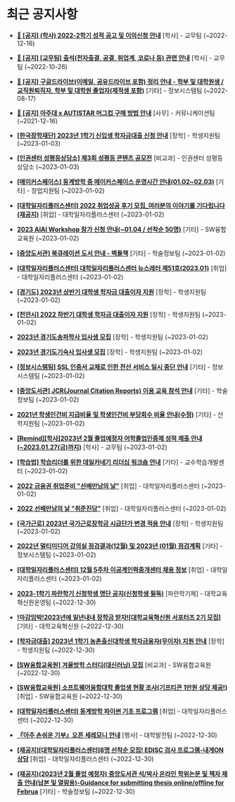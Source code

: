# 최근 공지사항

* **[📌 [공지] (학사) 2022-2학기 성적 공고 및 이의신청 안내](http://ajou.ac.kr/kr/ajou/notice.do?mode=view&amp;articleNo=207751&amp;article.offset=0&amp;articleLimit=30)**
 [학사] - 교무팀 (~2022-12-16)

* **[📌 [공지] [교무팀] 출석(전자출결, 공결, 취업계, 코로나 등) 관련 안내](http://ajou.ac.kr/kr/ajou/notice.do?mode=view&amp;articleNo=205552&amp;article.offset=0&amp;articleLimit=30)**
 [학사] - 교무팀 (~2022-10-26)

* **[📌 [공지] 구글드라이브(이메일, 공유드라이브 포함) 정리 안내 - 학부 및 대학원생 / 교직원퇴직자, 학부 및 대학원 졸업자(제적생 포함)](http://ajou.ac.kr/kr/ajou/notice.do?mode=view&amp;articleNo=202858&amp;article.offset=0&amp;articleLimit=30)**
 [기타] - 정보시스템팀 (~2022-08-17)

* **[📌 [공지] 아주대 x AUTISTAR 머그컵 구매 방법 안내](http://ajou.ac.kr/kr/ajou/notice.do?mode=view&amp;articleNo=147976&amp;article.offset=0&amp;articleLimit=30)**
 [사무] - 커뮤니케이션팀 (~2021-12-16)

* **[[한국장학재단] 2023년 1학기 신입생 학자금대출 신청 안내](http://ajou.ac.kr/kr/ajou/notice.do?mode=view&amp;articleNo=208308&amp;article.offset=0&amp;articleLimit=30)**
 [장학] - 학생지원팀 (~2023-01-03)

* **[[인권센터 성평등상담소] 제3회 성평등 콘텐츠 공모전](http://ajou.ac.kr/kr/ajou/notice.do?mode=view&amp;articleNo=208305&amp;article.offset=0&amp;articleLimit=30)**
 [비교과] - 인권센터 성평등상담소 (~2023-01-03)

* **[[메이커스페이스] 동계방학 중 메이커스페이스 운영시간 안내(01.02~02.03)](http://ajou.ac.kr/kr/ajou/notice.do?mode=view&amp;articleNo=208297&amp;article.offset=0&amp;articleLimit=30)**
 [기타] - 창업지원팀 (~2023-01-02)

* **[[대학일자리플러스센터] 2022 취업성공 후기 모집_여러분의 이야기를 기다립니다(재공지)](http://ajou.ac.kr/kr/ajou/notice.do?mode=view&amp;articleNo=208295&amp;article.offset=0&amp;articleLimit=30)**
 [취업] - 대학일자리플러스센터 (~2023-01-02)

* **[2023 AIAI Workshop 참가 신청 안내(~01.04 / 선착순 50명)](http://ajou.ac.kr/kr/ajou/notice.do?mode=view&amp;articleNo=208290&amp;article.offset=0&amp;articleLimit=30)**
 [기타] - SW융합교육원 (~2023-01-02)

* **[[중앙도서관] 북큐레이션 도서 안내 - 벽돌책](http://ajou.ac.kr/kr/ajou/notice.do?mode=view&amp;articleNo=208288&amp;article.offset=0&amp;articleLimit=30)**
 [기타] - 학술정보팀 (~2023-01-02)

* **[[대학일자리플러스센터] 대학일자리플러스센터 뉴스레터 제51호(2023.01)](http://ajou.ac.kr/kr/ajou/notice.do?mode=view&amp;articleNo=208285&amp;article.offset=0&amp;articleLimit=30)**
 [취업] - 대학일자리플러스센터 (~2023-01-02)

* **[[경기도] 2023년 상반기 대학생 학자금 대출이자 지원](http://ajou.ac.kr/kr/ajou/notice.do?mode=view&amp;articleNo=208284&amp;article.offset=0&amp;articleLimit=30)**
 [장학] - 학생지원팀 (~2023-01-02)

* **[[천안시] 2022 하반기 대학생 학자금 대출이자 지원](http://ajou.ac.kr/kr/ajou/notice.do?mode=view&amp;articleNo=208283&amp;article.offset=0&amp;articleLimit=30)**
 [장학] - 학생지원팀 (~2023-01-02)

* **[2023년 경기도송파학사 입사생 모집](http://ajou.ac.kr/kr/ajou/notice.do?mode=view&amp;articleNo=208282&amp;article.offset=0&amp;articleLimit=30)**
 [장학] - 학생지원팀 (~2023-01-02)

* **[2023년 경기도기숙사 입사생 모집](http://ajou.ac.kr/kr/ajou/notice.do?mode=view&amp;articleNo=208281&amp;article.offset=0&amp;articleLimit=30)**
 [장학] - 학생지원팀 (~2023-01-02)

* **[[정보시스템팀] SSL 인증서 교체로 인한 전산 서비스 일시 중단 안내](http://ajou.ac.kr/kr/ajou/notice.do?mode=view&amp;articleNo=208280&amp;article.offset=0&amp;articleLimit=30)**
 [기타] - 정보시스템팀 (~2023-01-02)

* **[[중앙도서관] JCR(Journal Citation Reports) 이용 교육 참석 안내](http://ajou.ac.kr/kr/ajou/notice.do?mode=view&amp;articleNo=208278&amp;article.offset=0&amp;articleLimit=30)**
 [기타] - 학술정보팀 (~2023-01-02)

* **[2021년 학생인건비 지급비율 및 학생인건비 부당회수 비율 안내(수정)](http://ajou.ac.kr/kr/ajou/notice.do?mode=view&amp;articleNo=208275&amp;article.offset=0&amp;articleLimit=30)**
 [기타] - 산학지원팀 (~2023-01-02)

* **[[Remind][학사]2023년 2월 졸업예정자 어학졸업인증제 성적 제출 안내(~2023.01.27(금)까지)](http://ajou.ac.kr/kr/ajou/notice.do?mode=view&amp;articleNo=208274&amp;article.offset=0&amp;articleLimit=30)**
 [학사] - 교무팀 (~2023-01-02)

* **[[학습법] 학습리더를 위한 데일카네기 리더십 워크숍 안내](http://ajou.ac.kr/kr/ajou/notice.do?mode=view&amp;articleNo=208270&amp;article.offset=0&amp;articleLimit=30)**
 [기타] - 교수학습개발센터 (~2023-01-02)

* **[2022 금융권 취업준비 &quot;선배만남의 날&quot;](http://ajou.ac.kr/kr/ajou/notice.do?mode=view&amp;articleNo=208259&amp;article.offset=0&amp;articleLimit=30)**
 [취업] - 대학일자리플러스센터 (~2023-01-02)

* **[2022 선배만남의 날 &quot;취준진담&quot;](http://ajou.ac.kr/kr/ajou/notice.do?mode=view&amp;articleNo=208258&amp;article.offset=0&amp;articleLimit=30)**
 [취업] - 대학일자리플러스센터 (~2023-01-02)

* **[[국가근로] 2023년 국가근로장학금 시급단가 변경 적용 안내](http://ajou.ac.kr/kr/ajou/notice.do?mode=view&amp;articleNo=208257&amp;article.offset=0&amp;articleLimit=30)**
 [장학] - 학생지원팀 (~2023-01-02)

* **[2022년 멀티미디어 강의실 점검결과(12월) 및 2023년 (01월) 점검계획](http://ajou.ac.kr/kr/ajou/notice.do?mode=view&amp;articleNo=208250&amp;article.offset=0&amp;articleLimit=30)**
 [기타] - 정보시스템팀 (~2023-01-02)

* **[[대학일자리플러스센터] 12월 5주차 이공계인력중개센터 채용 정보](http://ajou.ac.kr/kr/ajou/notice.do?mode=view&amp;articleNo=208244&amp;article.offset=0&amp;articleLimit=30)**
 [취업] - 대학일자리플러스센터 (~2023-01-02)

* **[2023-1학기 파란학기 신청학생 명단 공지(신청학생 필독)](http://ajou.ac.kr/kr/ajou/notice.do?mode=view&amp;articleNo=208232&amp;article.offset=0&amp;articleLimit=30)**
 [파란학기제] - 대학교육혁신원운영팀 (~2022-12-30)

* **[!마감임박!2023년에 일년내내 장학금 받자![대학교육혁신원 서포터즈 2기 모집]](http://ajou.ac.kr/kr/ajou/notice.do?mode=view&amp;articleNo=208231&amp;article.offset=0&amp;articleLimit=30)**
 [기타] - 대학교육혁신원 (~2022-12-30)

* **[[학자금대출] 2023년 1학기 농촌출신대학생 학자금융자(무이자) 지원 안내](http://ajou.ac.kr/kr/ajou/notice.do?mode=view&amp;articleNo=208225&amp;article.offset=0&amp;articleLimit=30)**
 [장학] - 학생지원팀 (~2022-12-30)

* **[[SW융합교육원] 겨울방학 스터디(대신러닝) 모집](http://ajou.ac.kr/kr/ajou/notice.do?mode=view&amp;articleNo=208215&amp;article.offset=0&amp;articleLimit=30)**
 [비교과] - SW융합교육원 (~2022-12-30)

* **[[SW융합교육원] 소프트웨어융합대학 졸업생 현황 조사(기프티콘 1만원 상당 제공!)](http://ajou.ac.kr/kr/ajou/notice.do?mode=view&amp;articleNo=208214&amp;article.offset=0&amp;articleLimit=30)**
 [취업] - SW융합교육원 (~2022-12-30)

* **[[대학일자리플러스센터] 동계방학 파이썬 기초 프로그램](http://ajou.ac.kr/kr/ajou/notice.do?mode=view&amp;articleNo=208210&amp;article.offset=0&amp;articleLimit=30)**
 [취업] - 대학일자리플러스센터 (~2022-12-30)

* **[『아주 손쉬운 기부』오픈 세레모니 안내](http://ajou.ac.kr/kr/ajou/notice.do?mode=view&amp;articleNo=208203&amp;article.offset=0&amp;articleLimit=30)**
 [행사] - 대학발전팀 (~2022-12-30)

* **[[재공지][대학일자리플러스센터]8명 선착순 모집! EDISC 검사 프로그램-내게ON상담](http://ajou.ac.kr/kr/ajou/notice.do?mode=view&amp;articleNo=208201&amp;article.offset=0&amp;articleLimit=30)**
 [취업] - 대학일자리플러스센터 (~2022-12-30)

* **[(재공지)(2023년 2월 졸업 예정자) 중앙도서관 석/박사 온라인 학위논문 및 책자 제출 안내(납본 및 열람용)-Guidance for submitting thesis online/offline for Februa](http://ajou.ac.kr/kr/ajou/notice.do?mode=view&amp;articleNo=208197&amp;article.offset=0&amp;articleLimit=30)**
 [기타] - 학술정보팀 (~2022-12-30)
